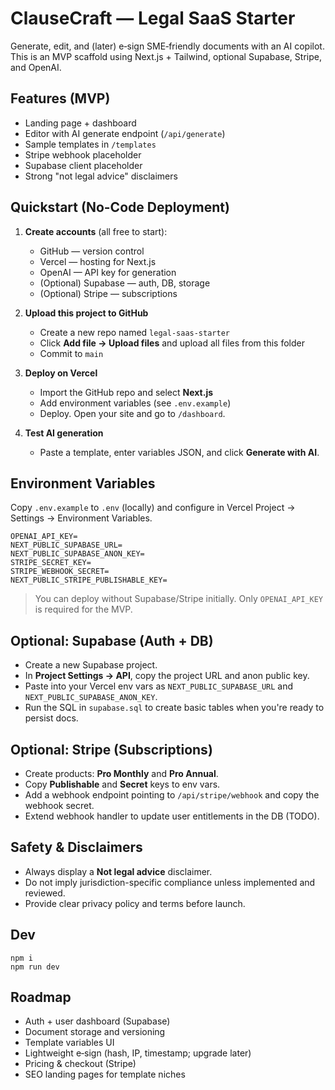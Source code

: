 
# ClauseCraft — Legal SaaS Starter

Generate, edit, and (later) e‑sign SME‑friendly documents with an AI copilot. This is an MVP scaffold using Next.js + Tailwind, optional Supabase, Stripe, and OpenAI.

## Features (MVP)
- Landing page + dashboard
- Editor with AI generate endpoint (`/api/generate`)
- Sample templates in `/templates`
- Stripe webhook placeholder
- Supabase client placeholder
- Strong "not legal advice" disclaimers

## Quickstart (No-Code Deployment)
1. **Create accounts** (all free to start):
   - GitHub — version control
   - Vercel — hosting for Next.js
   - OpenAI — API key for generation
   - (Optional) Supabase — auth, DB, storage
   - (Optional) Stripe — subscriptions

2. **Upload this project to GitHub**
   - Create a new repo named `legal-saas-starter`
   - Click **Add file → Upload files** and upload all files from this folder
   - Commit to `main`

3. **Deploy on Vercel**
   - Import the GitHub repo and select **Next.js**
   - Add environment variables (see `.env.example`)
   - Deploy. Open your site and go to `/dashboard`.

4. **Test AI generation**
   - Paste a template, enter variables JSON, and click **Generate with AI**.

## Environment Variables
Copy `.env.example` to `.env` (locally) and configure in Vercel Project → Settings → Environment Variables.

```
OPENAI_API_KEY=
NEXT_PUBLIC_SUPABASE_URL=
NEXT_PUBLIC_SUPABASE_ANON_KEY=
STRIPE_SECRET_KEY=
STRIPE_WEBHOOK_SECRET=
NEXT_PUBLIC_STRIPE_PUBLISHABLE_KEY=
```

> You can deploy without Supabase/Stripe initially. Only `OPENAI_API_KEY` is required for the MVP.

## Optional: Supabase (Auth + DB)
- Create a new Supabase project.
- In **Project Settings → API**, copy the project URL and anon public key.
- Paste into your Vercel env vars as `NEXT_PUBLIC_SUPABASE_URL` and `NEXT_PUBLIC_SUPABASE_ANON_KEY`.
- Run the SQL in `supabase.sql` to create basic tables when you're ready to persist docs.

## Optional: Stripe (Subscriptions)
- Create products: **Pro Monthly** and **Pro Annual**.
- Copy **Publishable** and **Secret** keys to env vars.
- Add a webhook endpoint pointing to `/api/stripe/webhook` and copy the webhook secret.
- Extend webhook handler to update user entitlements in the DB (TODO).

## Safety & Disclaimers
- Always display a **Not legal advice** disclaimer.
- Do not imply jurisdiction-specific compliance unless implemented and reviewed.
- Provide clear privacy policy and terms before launch.

## Dev
```
npm i
npm run dev
```

## Roadmap
- Auth + user dashboard (Supabase)
- Document storage and versioning
- Template variables UI
- Lightweight e‑sign (hash, IP, timestamp; upgrade later)
- Pricing & checkout (Stripe)
- SEO landing pages for template niches
